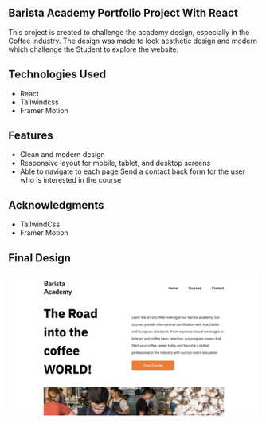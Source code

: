 ## Barista Academy Portfolio Project With React

This project is created to challenge the academy design, especially in the Coffee industry. The design was made to look aesthetic design and modern which challenge the Student to explore the website.

## Technologies Used

- React
- Tailwindcss
- Framer Motion

## Features

- Clean and modern design
- Responsive layout for mobile, tablet, and desktop screens
- Able to navigate to each page Send a contact back form for the user who is interested in the course

## Acknowledgments

- TailwindCss
- Framer Motion

## Final Design

![product](./img/desktop.png)
